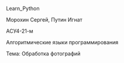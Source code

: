 Learn_Python

Морохин Сергей, Путин Игнат

АСУ4-21-м

Алгоритмические языки программирования

Тема: Обработка фотографий
